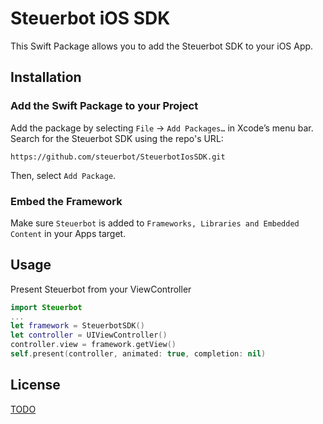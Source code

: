 # Steuerbot iOS SDK

This Swift Package allows you to add the Steuerbot SDK to your iOS App.

## Installation

### Add the Swift Package to your Project
Add the package by selecting `File` → `Add Packages…` in Xcode’s menu bar. Search for the Steuerbot SDK using the repo's URL:

```console
https://github.com/steuerbot/SteuerbotIosSDK.git
```

Then, select `Add Package`.

### Embed the Framework

Make sure `Steuerbot` is added to `Frameworks, Libraries and Embedded Content` in your Apps target.


## Usage

Present Steuerbot from your ViewController
```swift
import Steuerbot
...
let framework = SteuerbotSDK()
let controller = UIViewController()
controller.view = framework.getView()
self.present(controller, animated: true, completion: nil)
```

## License
[TODO](https://todo.de)
